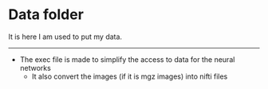 # Data folder

It is here I am used to put my data.

-----

- The exec file is made to simplify the access to data for the neural networks
  - It also convert the images (if it is mgz images) into nifti files
